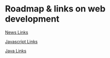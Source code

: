 # Roadmap &amp; links on web development

[News Links](News/index.md)

[Javascript Links](Javascript/index.md)

[Java Links](Java/index.md)
